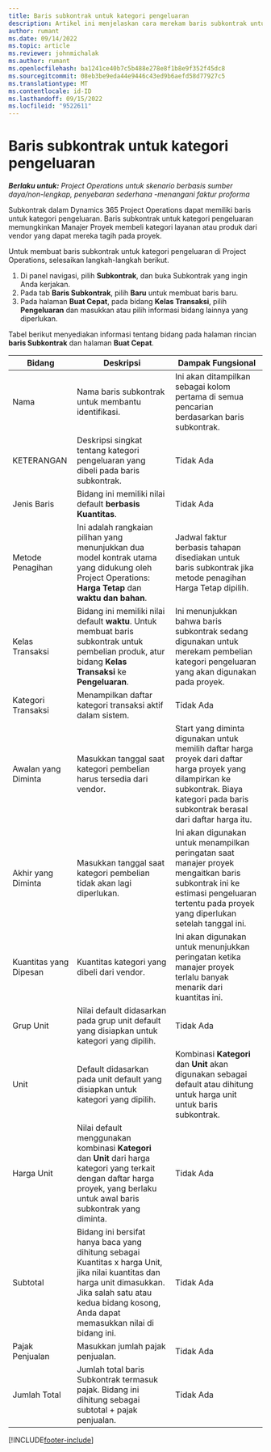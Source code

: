 ```yaml
---
title: Baris subkontrak untuk kategori pengeluaran
description: Artikel ini menjelaskan cara merekam baris subkontrak untuk pengeluaran dan menggunakan bidang untuk mencatat pembelian waktu dari vendor.
author: rumant
ms.date: 09/14/2022
ms.topic: article
ms.reviewer: johnmichalak
ms.author: rumant
ms.openlocfilehash: ba1241ce40b7c5b488e278e8f1b8e9f352f45dc8
ms.sourcegitcommit: 08eb3be9eda44e9446c43ed9b6aefd58d77927c5
ms.translationtype: MT
ms.contentlocale: id-ID
ms.lasthandoff: 09/15/2022
ms.locfileid: "9522611"
---
```

#  <a name="subcontract-lines-for-expense-categories"></a>Baris subkontrak untuk kategori pengeluaran

_**Berlaku untuk:** Project Operations untuk skenario berbasis sumber daya/non-lengkap, penyebaran sederhana -menangani faktur proforma_

Subkontrak dalam Dynamics 365 Project Operations dapat memiliki baris untuk kategori pengeluaran. Baris subkontrak untuk kategori pengeluaran memungkinkan Manajer Proyek membeli kategori layanan atau produk dari vendor yang dapat mereka tagih pada proyek.

Untuk membuat baris subkontrak untuk kategori pengeluaran di Project Operations, selesaikan langkah-langkah berikut.

1. Di panel navigasi, pilih **Subkontrak**, dan buka Subkontrak yang ingin Anda kerjakan.
2. Pada tab **Baris Subkontrak**, pilih **Baru** untuk membuat baris baru.
3. Pada halaman **Buat Cepat**, pada bidang **Kelas Transaksi**, pilih **Pengeluaran** dan masukkan atau pilih informasi bidang lainnya yang diperlukan.

Tabel berikut menyediakan informasi tentang bidang pada halaman rincian **baris Subkontrak** dan halaman **Buat Cepat**.

| **Bidang** | **Deskripsi** | **Dampak Fungsional** |
| --- | --- | --- |
| Nama | Nama baris subkontrak untuk membantu identifikasi. | Ini akan ditampilkan sebagai kolom pertama di semua pencarian berdasarkan baris subkontrak. |
| KETERANGAN | Deskripsi singkat tentang kategori pengeluaran yang dibeli pada baris subkontrak. | Tidak Ada |
|Jenis Baris | Bidang ini memiliki nilai default  **berbasis Kuantitas**. |Tidak Ada |
| Metode Penagihan | Ini adalah rangkaian pilihan yang menunjukkan dua model kontrak utama yang didukung oleh Project Operations: **Harga Tetap** dan **waktu dan bahan**. | Jadwal faktur berbasis tahapan disediakan untuk baris subkontrak jika metode penagihan Harga Tetap dipilih. |
| Kelas Transaksi | Bidang ini memiliki nilai default  **waktu**. Untuk membuat baris subkontrak untuk pembelian produk, atur bidang  **Kelas Transaksi**  ke  **Pengeluaran**.  | Ini menunjukkan bahwa baris subkontrak sedang digunakan untuk merekam pembelian kategori pengeluaran yang akan digunakan pada proyek. |
| Kategori Transaksi | Menampilkan daftar kategori transaksi aktif dalam sistem. |Tidak Ada |
| Awalan yang Diminta | Masukkan tanggal saat kategori pembelian harus tersedia dari vendor. | Start yang diminta digunakan untuk memilih daftar harga proyek dari daftar harga proyek yang dilampirkan ke subkontrak. Biaya kategori pada baris subkontrak berasal dari daftar harga itu. |
| Akhir yang Diminta | Masukkan tanggal saat kategori pembelian tidak akan lagi diperlukan. | Ini akan digunakan untuk menampilkan peringatan saat manajer proyek mengaitkan baris subkontrak ini ke estimasi pengeluaran tertentu pada proyek yang diperlukan setelah tanggal ini. |
| Kuantitas yang Dipesan | Kuantitas kategori yang dibeli dari vendor. | Ini akan digunakan untuk menunjukkan peringatan ketika manajer proyek terlalu banyak menarik dari kuantitas ini.|
| Grup Unit | Nilai default didasarkan pada grup unit default yang disiapkan untuk kategori yang dipilih. |Tidak Ada |
| Unit | Default didasarkan pada unit default yang disiapkan untuk kategori yang dipilih.  | Kombinasi **Kategori** dan **Unit** akan digunakan sebagai default atau dihitung untuk harga unit untuk baris subkontrak.  |
| Harga Unit | Nilai default menggunakan kombinasi **Kategori** dan **Unit** dari harga kategori yang terkait dengan daftar harga proyek, yang berlaku untuk awal baris subkontrak yang diminta. |Tidak Ada |
| Subtotal | Bidang ini bersifat hanya baca yang dihitung sebagai Kuantitas x harga Unit, jika nilai kuantitas dan harga unit dimasukkan. Jika salah satu atau kedua bidang kosong, Anda dapat memasukkan nilai di bidang ini. |Tidak Ada |
| Pajak Penjualan | Masukkan jumlah pajak penjualan. |Tidak Ada |
| Jumlah Total | Jumlah total baris Subkontrak termasuk pajak. Bidang ini dihitung sebagai subtotal + pajak penjualan. |Tidak Ada |


[!INCLUDE[footer-include](../../includes/footer-banner.md)]
